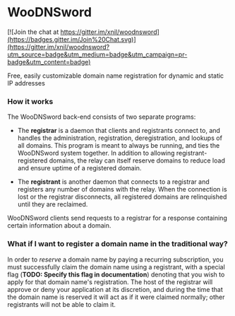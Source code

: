 # WooDNSword

[![Join the chat at https://gitter.im/xnil/woodnsword](https://badges.gitter.im/Join%20Chat.svg)](https://gitter.im/xnil/woodnsword?utm_source=badge&utm_medium=badge&utm_campaign=pr-badge&utm_content=badge)

Free, easily customizable domain name registration for dynamic and static IP
addresses

### How it works

The WooDNSword back-end consists of two separate programs:

+ The **registrar** is a daemon that clients and registrants connect to, and
  handles the administration, registration, deregistration, and lookups of all
  domains. This program is meant to always be running, and ties the WooDNSword
  system together. In addition to allowing registrant-registered domains, the
  relay can itself reserve domains to reduce load and ensure uptime of a
  registered domain.

+ The **registrant** is another daemon that connects to a registrar and
  registers any number of domains with the relay. When the connection is lost or
  the registrar disconnects, all registered domains are relinquished until they
  are reclaimed.
 
WooDNSword clients send requests to a registrar for a response containing
certain information about a domain.

### What if I want to register a domain name in the traditional way?

In order to _reserve_ a domain name by paying a recurring subscription, you
must successfully claim the domain name using a registrant, with a special flag
(**TODO: Specify this flag in documentation**) denoting that you wish to apply
for that domain name's registration. The host of the registrar will approve or
deny your application at its discretion, and during the time that the domain
name is reserved it will act as if it were claimed normally; other registrants
will not be able to claim it.
